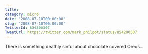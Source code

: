 ```yaml
---
title: 
category: micro
date: "2008-07-10T00:00:00"
slug: "2008-07-10T00:00:00"
TwitterId: 854200507
TweetUrl: https://twitter.com/mark_philpot/status/854200507
---
```


There is something deathly sinful about chocolate covered Oreos...
